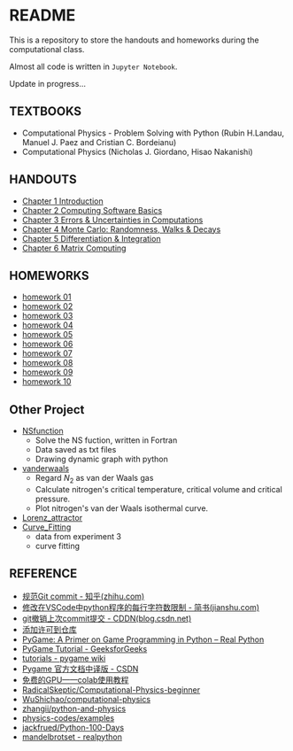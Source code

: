# README

This is a repository to store the handouts and homeworks during the computational class.

Almost all code is written in `Jupyter Notebook`.

Update in progress...

## TEXTBOOKS

- Computational Physics - Problem Solving with Python (Rubin H.Landau, Manuel J. Paez and Cristian C. Bordeianu)
- Computational Physics (Nicholas J. Giordano, Hisao Nakanishi)

## HANDOUTS

- [Chapter 1 Introduction](https://www.wolai.com/ipVk3gcUkud2YTKwZEPb7K)
- [Chapter 2 Computing Software Basics](https://www.wolai.com/xzAurnKH2wVNSgnKzZy6H4?theme=light)
- [Chapter 3 Errors & Uncertainties in Computations](https://www.wolai.com/6p6GyEXihCcttz8xr7MfMp)
- [Chapter 4 Monte Carlo: Randomness, Walks & Decays](https://www.wolai.com/qZM4YCFkrkUhDQdJs8YBMW)
- [Chapter 5 Differentiation & Integration](https://www.wolai.com/r9RV6B6a6MM8wVBNxS3Bbp)
- [Chapter 6 Matrix Computing](https://www.wolai.com/wyV54GDoiYBczC6Zys49zg)

## HOMEWORKS

- [homework 01](https://www.wolai.com/sWPQ6uNrg2wF3CyfoTwsSS)
- [homework 02](https://www.wolai.com/m8M5aMbg2Xd75VTZ2uWDwi)
- [homework 03](https://www.wolai.com/cAEEpV45BG7CS5SgqihbN9)
- [homework 04](https://www.wolai.com/66X8w6CfMompYeu7PyQaD3)
- [homework 05](https://www.wolai.com/wLet1geHqdf2sLnwnWsJGE)
- [homework 06](https://www.wolai.com/sPABBGABbG6eAePWwybbKq)
- [homework 07](https://www.wolai.com/8RBmtidm6EacLzpucbcxjA)
- [homework 08](https://www.wolai.com/2JV4BZ7ymTkrqLURSaPtwn)
- [homework 09](https://www.wolai.com/3B7WcS2kC5wYXCrusF3srJ)
- [homework 10](https://www.wolai.com/mAsXGirKouuk4jUpRdPcbv)

## Other Project

- [NSfunction](./otherProject/NSfunction/)
  - Solve the NS fuction, written in Fortran
  - Data saved as txt files
  - Drawing dynamic graph with python
- [vanderwaals](./otherProject/vanderwaals/)
  - Regard $N_2$ as van der Waals gas
  - Calculate nitrogen's critical temperature, critical volume and critical pressure.
  - Plot nitrogen's van der Waals isothermal curve.
- [Lorenz_attractor](./otherProject/Lorenz_attractor/)
- [Curve_Fitting](./otherProject/Curve_Fitting/)
  - data from experiment 3
  - curve fitting

## REFERENCE

- [规范Git commit - 知乎(zhihu.com)](https://zhuanlan.zhihu.com/p/182553920)
- [修改在VSCode中python程序的每行字符数限制 - 简书(jianshu.com)](https://www.jianshu.com/p/dfa4c2ce71d6)
- [git撤销上次commit提交 - CDDN(blog.csdn.net)](https://blog.csdn.net/weixin_44953227/article/details/106387824)
- [添加许可到仓库](https://docs.github.com/cn/communities/setting-up-your-project-for-healthy-contributions/adding-a-license-to-a-repository)
- [PyGame: A Primer on Game Programming in Python – Real Python](https://realpython.com/pygame-a-primer/)
- [PyGame Tutorial - GeeksforGeeks](https://www.geeksforgeeks.org/pygame-tutorial/)
- [tutorials - pygame wiki](https://www.pygame.org/wiki/tutorials)
- [Pygame 官方文档中译版 - CSDN](https://blog.csdn.net/Enderman_xiaohei/article/details/87708373)
- [免费的GPU——colab使用教程](https://zhuanlan.zhihu.com/p/149233850)
- [RadicalSkeptic/Computational-Physics-beginner](https://github.com/RadicalSkeptic/Computational-Physics-beginner)
- [WuShichao/computational-physics](https://github.com/WuShichao/computational-physics)
- [zhangii/python-and-physics](https://github.com/zhangii/python-and-physics)
- [physics-codes/examples](https://github.com/physics-codes/examples)
- [jackfrued/Python-100-Days](https://github.com/jackfrued/Python-100-Days)
- [mandelbrotset - realpython](https://realpython.com/mandelbrot-set-python/)
